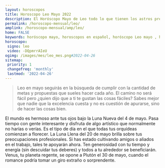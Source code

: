 ```yaml
---
layout: horoscopos
title: Horoscopo Leo Mayo 2022
description: El Horóscopo Mayo de Leo todo lo que tienen los astros preparados para este mes, amor, trabajo, familia. Todo sobre astrologia, tarot, predicciones. Horoscopo gratis en español, predicciones y astrología.
permalink: /horoscopo-mensual/leo/
amplink: /horoscopo-mensual/amp/leo/
home: FALSE
keywords: horóscopo mayo, horoscopos en español, horóscopo Leo mayo , horóscopo esperanza gracia, horoscop, horóscopos gratis, horoscopo Leo, Tarot, Astrologia, Zodíaco, Leo, horoscopo gratis, horoscopo del mes 
horoscopo:
 signo: leo
 video: -DQpmrrAIeU
ogimg: /images/mes/leo_mes.png#2022-04-26
sitemap:
 priority: 1
 changefreq: 'monthly'
 lastmod: '2022-04-26'
---
```



 > Leo en mayo seguirás en la búsqueda de cumplir con la cantidad de metas y propuestas que sueles hacer cada año.
El camino no será fácil pero ¿quien dijo que a ti te gustan las cosas fáciles? Sabes mejor que nadie que la excelencia cuesta y no es cuestión de apurarse, sino de hacer las cosas bien.



El mundo es hermoso ante tus ojos bajo la Luna Nueva del 4 de mayo. Pasa tiempo con gente interesante y disfruta de algo artístico que normalmente no harías o verías. Es el tipo de día en el que todas tus orquídeas comienzan a florecer. La Luna Llena del 20 de mayo brilla sobre tus preocupaciones profesionales. Si has estado cultivando amigos o aliados en el trabajo, tales te apoyarán ahora. Ten generosidad con tu tiempo y energía (sin descuidar tus deberes) y todos a tu alrededor se beneficiarán. Venus, tu planeta regente, se opone a Plutón el 30 de mayo, cuando el romance podría tomar un giro extraño o sorprendente.